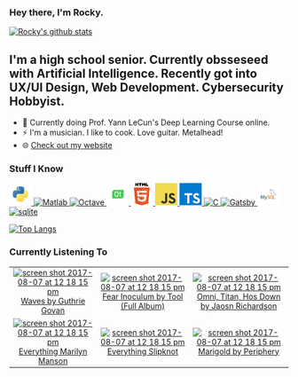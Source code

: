 ### Hey there, I'm Rocky.
[![Rocky's github stats](https://github-readme-stats.vercel.app/api?username=freakingrocky&include_all_commits=true&custom_title=Rocky's%20stats&theme=gotham&show_icons=true&hide=contribs)](https://github.com/freakingrocky/github-readme-stats)


## I'm a high school senior. Currently obsseseed with Artificial Intelligence. Recently got into UX/UI Design, Web Development. Cybersecurity Hobbyist.
- 🌱 Currently doing Prof. Yann LeCun's Deep Learning Course online.
- ⚡ I'm a musician. I like to cook. Love guitar. Metalhead!
- :globe_with_meridians: [Check out my website](https://freakingrocky.github.io)

### Stuff I Know
[<img alt="Python" width="40px" src="https://raw.githubusercontent.com/github/explore/80688e429a7d4ef2fca1e82350fe8e3517d3494d/topics/python/python.png" />
<img alt="Matlab" width="40px" src="https://i.imgur.com/I7nBlZ5.png" />
<img alt="Octave" width="40px" src="https://www.gnu.org/software/octave/img/octave-logo.svg" />
<img alt="Qt" width="40px" src="https://raw.githubusercontent.com/github/explore/80688e429a7d4ef2fca1e82350fe8e3517d3494d/topics/qt/qt.png" />
<img alt="HTML" width="40px" src="https://raw.githubusercontent.com/github/explore/80688e429a7d4ef2fca1e82350fe8e3517d3494d/topics/html/html.png" />
<img alt="JavaScript" width="40px" src="https://raw.githubusercontent.com/github/explore/80688e429a7d4ef2fca1e82350fe8e3517d3494d/topics/javascript/javascript.png" />
<img alt="TypeScript" width="40px" src="https://raw.githubusercontent.com/github/explore/80688e429a7d4ef2fca1e82350fe8e3517d3494d/topics/typescript/typescript.png" />
<img alt="C" width="40px" src="https://upload.wikimedia.org/wikipedia/commons/thumb/3/35/The_C_Programming_Language_logo.svg/846px-The_C_Programming_Language_logo.svg.png" />
<img alt="Gatsby" width="40px" src="https://www.gatsbyjs.com/Gatsby-Monogram.svg" />
<img alt="MySQL" width="40px" src="https://raw.githubusercontent.com/github/explore/80688e429a7d4ef2fca1e82350fe8e3517d3494d/topics/mysql/mysql.png" />
<img alt="sqlite" width="60px" src="https://www.sqlite.org/images/sqlite370_banner.gif" />](https://freakingrocky.github.io)

[![Top Langs](https://github-readme-stats.vercel.app/api/top-langs/?username=freakingrocky&layout=compact&theme=gotham&card_width=1000)](https://github.com/anuraghazra/github-readme-stats)


### Currently Listening To
| | | |
|:-------------------------:|:-------------------------:|:-------------------------:|
|[<img width="1000" alt="screen shot 2017-08-07 at 12 18 15 pm" src="https://images-na.ssl-images-amazon.com/images/I/71EB-LKc0XL._SL1050_.jpg">  Waves by Guthrie Govan](https://www.youtube.com/watch?v=U75g2mDTXtA) |  [<img width="1000" alt="screen shot 2017-08-07 at 12 18 15 pm" src="https://steamuserimages-a.akamaihd.net/ugc/782985556312103183/D60776ACF65858578A3D709DD97A6CF34530D039/?imw=512&&ima=fit&impolicy=Letterbox&imcolor=%23000000&letterbox=false"> Fear Inoculum by Tool (Full Album)](https://www.youtube.com/playlist?list=PL9tY0BWXOZFvFt-1QPSFwHk_wIb4ywzM1) |[<img width="1000" alt="screen shot 2017-08-07 at 12 18 15 pm" src="https://m.media-amazon.com/images/I/717lRrs59kL._SS500_.jpg"> Omni, Titan, Hos Down by Jaosn Richardson](https://www.youtube.com/playlist?list=PLfPSgPgcQPO5h-So04-l8YEzcYAUkkfPf) |
|[<img width="1000" alt="screen shot 2017-08-07 at 12 18 15 pm" src="https://i.pinimg.com/originals/a3/d5/67/a3d567499378d19171069116502becb1.png"> Everything Marilyn Manson](https://www.youtube.com/channel/UCbirjI1K3MGu0-Y1gTBNR5w) | [<img width="1000" alt="screen shot 2017-08-07 at 12 18 15 pm" src="https://c4.wallpaperflare.com/wallpaper/617/515/771/slipknot-wanyk-we-are-not-your-kind-2019-hd-wallpaper-preview.jpg"> Everything Slipknot](https://www.youtube.com/user/slipknot) | [<img width="1000" alt="screen shot 2017-08-07 at 12 18 15 pm" src="https://www.prog-sphere.com/wp-content/uploads/2016/08/Periphery-Select-Difficulty.jpg"> Marigold by Periphery](https://www.youtube.com/watch?v=rmtU2WJfPgU) |




<!--
**freakingrocky/freakingrocky** is a ✨ _special_ ✨ repository because its `README.md` (this file) appears on your GitHub profile.

Here are some ideas to get you started:
- 🔭 I’m currently working on ...
- 👯 I’m looking to collaborate on ...
- 🤔 I’m looking for help with ...
- 💬 Ask me about ...
- 😄 Pronouns: ...
-->
